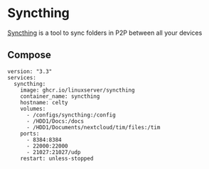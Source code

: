 # Syncthing
[Syncthing](https://syncthing.net/) is a tool to sync folders in P2P between all your devices

## Compose

```
version: "3.3"
services:
  syncthing:
    image: ghcr.io/linuxserver/syncthing
    container_name: syncthing
    hostname: celty
    volumes:
      - /configs/syncthing:/config
      - /HDD1/Docs:/docs
      - /HDD1/Documents/nextcloud/tim/files:/tim
    ports:
      - 8384:8384
      - 22000:22000
      - 21027:21027/udp
    restart: unless-stopped
```
